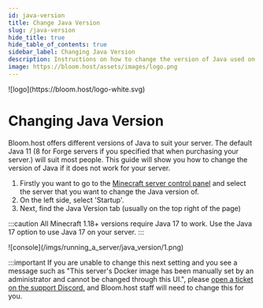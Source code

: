 ```yaml
---
id: java-version
title: Change Java Version
slug: /java-version
hide_title: true
hide_table_of_contents: true
sidebar_label: Changing Java Version
description: Instructions on how to change the version of Java used on your server
image: https://bloom.host/assets/images/logo.png
---
```


<div class="text--center">
![logo](https://bloom.host/logo-white.svg)
<h1>Changing Java Version</h1>
</div>

Bloom.host offers different versions of Java to suit your server. The default Java 11 (8 for Forge servers if you specified that when purchasing your server.) will suit most people.
This guide will show you how to change the version of Java if it does not work for your server.

1. Firstly you want to go to the [Minecraft server control panel](https://mc.bloom.host/) and select the server that you want to change the Java version of.
2. On the left side, select 'Startup'.
3. Next, find the Java Version tab (usually on the top right of the page)

:::caution
All Minecraft 1.18+ versions require Java 17 to work. Use the Java 17 option to use Java 17 on your server.
:::

<div class="text--center">![console](/imgs/running_a_server/java_version/1.png)</div>

:::important
If you are unable to change this next setting and you see a message such as "This server's Docker image has been manually set by an administrator and cannot be changed through this UI.", please [open a ticket on the support Discord.](https://discord.com/invite/bloom) and Bloom.host staff will need to change this for you.
